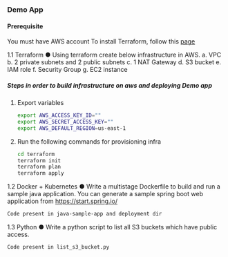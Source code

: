 ### Demo App

 #### Prerequisite
 You must have AWS account
 To install Terraform, follow this [page](https://learn.hashicorp.com/terraform/getting-started/install)


1.1 Terraform
● Using terraform create below infrastructure in AWS.
a. VPC
b. 2 private subnets and 2 public subnets
c. 1 NAT Gateway
d. S3 bucket
e. IAM role
f. Security Group
g. EC2 instance 
  

##### Steps in order to build infrastructure on aws and deploying Demo app
1. Export variables 
    ```bash
   export AWS_ACCESS_KEY_ID=""
   export AWS_SECRET_ACCESS_KEY=""
   export AWS_DEFAULT_REGION=us-east-1
   ```

2. Run the following commands for provisioning infra
   ```bash
   cd terraform
   terraform init
   terraform plan
   terraform apply
   ```

1.2 Docker + Kubernetes
● Write a multistage Dockerfile to build and run a sample java application. You can generate a
sample spring boot web application from https://start.spring.io/
```bash 
Code present in java-sample-app and deployment dir
```

1.3 Python
● Write a python script to list all S3 buckets which have public access.
  ```bash 
  Code present in list_s3_bucket.py
  ```



